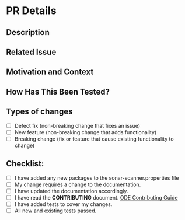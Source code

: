 <!-- Thanks for the contribution, this is awesome. -->

# PR Details
## Description

<!--- Describe your changes in detail -->

## Related Issue

<!--- This project only accepts pull requests related to open issues -->
<!--- If suggesting a new feature or change, please discuss it in an issue first -->
<!--- If fixing a bug, there should be an issue describing it with steps to reproduce -->
<!--- Please link to the issue here: -->

## Motivation and Context

<!--- Why is this change required? What problem does it solve? -->

## How Has This Been Tested?

<!--- Please describe in detail how you tested your changes. -->
<!--- Include details of your testing environment, and the tests you ran to -->
<!--- see how your change affects other areas of the code, etc. -->

## Types of changes

<!--- What types of changes does your code introduce? Put an `x` in all the boxes that apply: -->

- [ ] Defect fix (non-breaking change that fixes an issue)
- [ ] New feature (non-breaking change that adds functionality)
- [ ] Breaking change (fix or feature that cause existing functionality to change)

## Checklist:

<!--- Go over all the following points, and put an `x` in all the boxes that apply. -->
<!--- If you're unsure about any of these, don't hesitate to ask. We're here to help! -->

- [ ] I have added any new packages to the sonar-scanner.properties file
- [ ] My change requires a change to the documentation.
- [ ] I have updated the documentation accordingly.
- [ ] I have read the **CONTRIBUTING** document.
[ODE Contributing Guide](https://github.com/usdot-jpo-ode/jpo-ode/blob/bugfix/Pull_request_template/docs/contributing_guide.md) 
- [ ] I have added tests to cover my changes.
- [ ] All new and existing tests passed.
